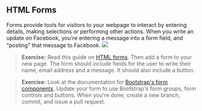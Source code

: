 ## HTML Forms

Forms provide tools for visitors to your webpage to interact by entering details, making selections or performing other actions. When you write an update on Facebook, you're entering a message into a form field, and "posting" that message to Facebook.
![](http://files.www.gethifi.com/posts/html-forms/campaignmonitor.jpg)

> **Exercise:** Read this guide on [HTML forms](http://marksheet.io/html-forms.html). Then add a form to your new page. The form should include fields for the user to write their name, email address and a message. It should also include a button.

> **Exercise:** Look at the documentation for [Bootstrap's form components](https://v4-alpha.getbootstrap.com/components/forms/). Update your form to use Bootstrap's form groups, form controls and buttons. When you're done, create a new branch, commit, and issue a pull request.

